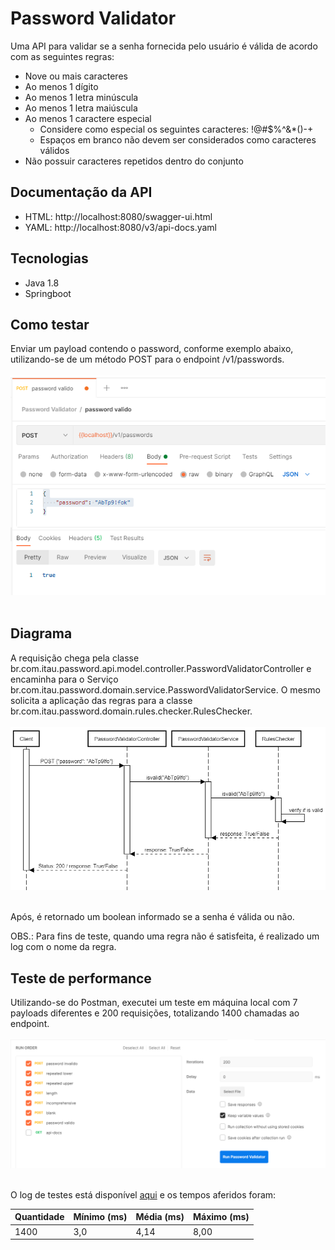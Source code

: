 # Password Validator

Uma API para validar se a senha fornecida pelo usuário é válida de acordo com as seguintes regras:

- Nove ou mais caracteres
- Ao menos 1 dígito
- Ao menos 1 letra minúscula
- Ao menos 1 letra maiúscula
- Ao menos 1 caractere especial
  - Considere como especial os seguintes caracteres: !@#$%^&*()-+
  - Espaços em branco não devem ser considerados como caracteres válidos
- Não possuir caracteres repetidos dentro do conjunto

## Documentação da API
- HTML: http://localhost:8080/swagger-ui.html
- YAML: http://localhost:8080/v3/api-docs.yaml

## Tecnologias
- Java 1.8
- Springboot

## Como testar
Enviar um payload contendo o password, conforme exemplo abaixo, utilizando-se de um método POST para o endpoint /v1/passwords.
<br><br>
![post](img/exemplo-post.PNG)
<br><br>


## Diagrama
A requisição chega pela classe br.com.itau.password.api.model.controller.PasswordValidatorController e encaminha para o Serviço br.com.itau.password.domain.service.PasswordValidatorService. O mesmo solicita a aplicação das regras para a classe br.com.itau.password.domain.rules.checker.RulesChecker.
<br><br>
![diagram](img/diagram.png)
<br><br>

Após, é retornado um boolean informado se a senha é válida ou não.

OBS.: Para fins de teste, quando uma regra não é satisfeita, é realizado um log com o nome da regra.

## Teste de performance
Utilizando-se do Postman, executei um teste em máquina local com 7 payloads diferentes e 200 requisições, totalizando 1400 chamadas ao endpoint. 
<br><br>
![config](img/config_test_postman.PNG)
<br><br>

O log de testes está disponível 
[aqui](log_performance/password-validator.postman_test_run.json)
e os tempos aferidos foram:

Quantidade|Mínimo (ms)|Média (ms)|Máximo (ms)
----------|----------|----------|----------|
1400|3,0|4,14|8,00

